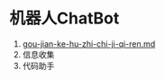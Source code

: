 # 机器人ChatBot

1. [gou-jian-ke-hu-zhi-chi-ji-qi-ren.md](gou-jian-ke-hu-zhi-chi-ji-qi-ren.md "mention")
2. 信息收集
3. 代码助手

